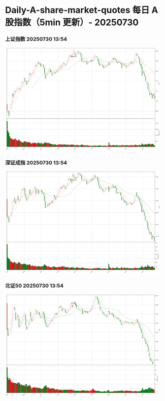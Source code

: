 
# Daily-A-share-market-quotes 每日 A 股指数（5min 更新）- 20250730

### 上证指数 20250730 13:54
![](./fig/2025/7/20250730-sh000001.png)

### 深证成指 20250730 13:54
![](./fig/2025/7/20250730-sz399001.png)

### 北证50 20250730 13:54
![](./fig/2025/7/20250730-bj899050.png)
